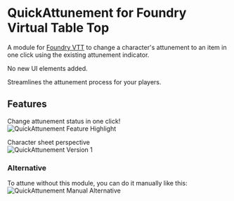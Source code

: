 # QuickAttunement for Foundry Virtual Table Top

A module for [Foundry VTT](https://foundryvtt.com/) to change a character's attunement to an item in one click using the existing attunement indicator. 

No new UI elements added.

Streamlines the attunement process for your players.

## Features

Change attunement status in one click!\
![QuickAttunement Feature Highlight](https://user-images.githubusercontent.com/21363865/185828614-436cf081-bad6-4e32-90cf-2b811ffce2ef.gif)

Character sheet perspective\
![QuickAttunement Version 1](https://user-images.githubusercontent.com/21363865/185828653-2280e11e-7e83-45e4-a1fd-23625f0ba2fc.gif)

### Alternative
To attune without this module, you can do it manually like this:\
![QuickAttunement Manual Alternative](https://user-images.githubusercontent.com/21363865/185828711-1e40c28a-cdb3-4147-8fe6-28b2de9754fc.gif)
